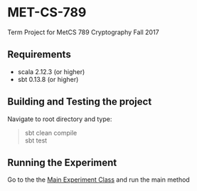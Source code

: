 # MET-CS-789

Term Project for MetCS 789 Cryptography Fall 2017

## Requirements 
- scala 2.12.3 (or higher) 
- sbt 0.13.8 (or higher)

## Building and Testing the project 
Navigate to root directory and type: 
> sbt clean compile \
> sbt test

## Running the Experiment 
Go to the the [Main Experiment Class](https://github.com/krlu/MET-CS-789/blob/master/src/main/scala/org/bu/metcs789/FinalProjectExperiment.scala) and run the main method

